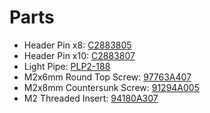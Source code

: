 # Parts

- Header Pin x8: [C2883805](https://www.lcsc.com/product-detail/Pin-Headers_XKB-Connectivity-X6511WVS-08H-C60D48R1_C2883805.html)
- Header Pin x10: [C2883807](https://www.lcsc.com/product-detail/Pin-Headers_XKB-Connectivity-X6511WVS-10H-C60D48R1_C2883807.html)
- Light Pipe: [PLP2-188](https://www.digikey.com/en/products/detail/bivar-inc/PLP2-188/5721973?utm_medium=email&utm_source=oce&utm_campaign=4251_OCE23RT&utm_content=productdetail_US&utm_cid=2955578&so=79456987&mkt_tok=MDI4LVNYSy01MDcAAAGJOBaFWa7m6RHsJZT6mWcYRd9LRyXmqis92EV7j5ftyM5NuNOSOPqUp292m0P5E3FKrEWCFuvb9fObSzuSvVMsopuOMPjO46ylCAR1IzCL)
- M2x6mm Round Top Screw: [97763A407](https://www.mcmaster.com/97763A407/)
- M2x8mm Countersunk Screw: [91294A005](https://www.mcmaster.com/91294A005/)
- M2 Threaded Insert: [94180A307](https://www.mcmaster.com/94180A307/)
